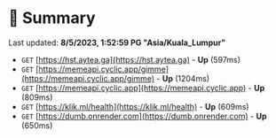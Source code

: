 # 📖 Summary
Last updated: **8/5/2023, 1:52:59 PG "Asia/Kuala_Lumpur"**

- `GET` [https://hst.aytea.ga](https://hst.aytea.ga) - **Up** (597ms)
- `GET` [https://memeapi.cyclic.app/gimme](https://memeapi.cyclic.app/gimme) - **Up** (1204ms)
- `GET` [https://memeapi.cyclic.app](https://memeapi.cyclic.app) - **Up** (809ms)
- `GET` [https://klik.ml/health](https://klik.ml/health) - **Up** (609ms)
- `GET` [https://dumb.onrender.com](https://dumb.onrender.com) - **Up** (650ms)

